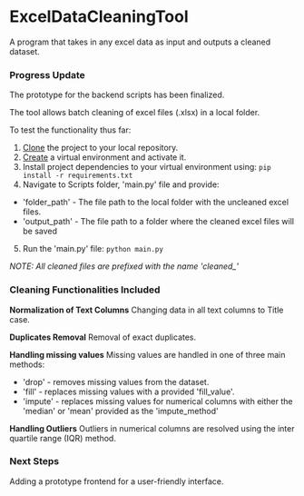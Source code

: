 # ExcelDataCleaningTool
A program that takes in any excel data as input and outputs a cleaned dataset.

### Progress Update
The prototype for the backend scripts has been finalized.

The tool allows batch cleaning of excel files (.xlsx) in a local folder.

To test the functionality thus far:
1. [Clone](https://docs.github.com/en/repositories/creating-and-managing-repositories/cloning-a-repository#cloning-a-repository) the project to your local repository.
2. [Create](https://python.land/virtual-environments/virtualenv) a virtual environment and activate it.
3. Install project dependencies to your virtual environment using: ```pip install -r requirements.txt```
4. Navigate to Scripts folder, 'main.py' file and provide:
* 'folder_path' - The file path to the local folder with the uncleaned excel files.
* 'output_path' - The file path to a folder where the cleaned excel files will be saved 
5. Run the 'main.py' file: ```python main.py```

*NOTE: All cleaned files are prefixed with the name 'cleaned_'*

### Cleaning Functionalities Included
**Normalization of Text Columns** 
Changing data in all text columns to Title case.

**Duplicates Removal**
Removal of exact duplicates.

**Handling missing values**
Missing values are handled in one of three main methods:
* 'drop' - removes missing values from the dataset.
* 'fill' - replaces missing values with a provided 'fill_value'.
* 'impute' - replaces missing values for numerical columns with either the 'median' or 'mean' provided as the 'impute_method'

**Handling Outliers**
Outliers in numerical columns are resolved using the inter quartile range (IQR) method.


### Next Steps
Adding a prototype frontend for a user-friendly interface.